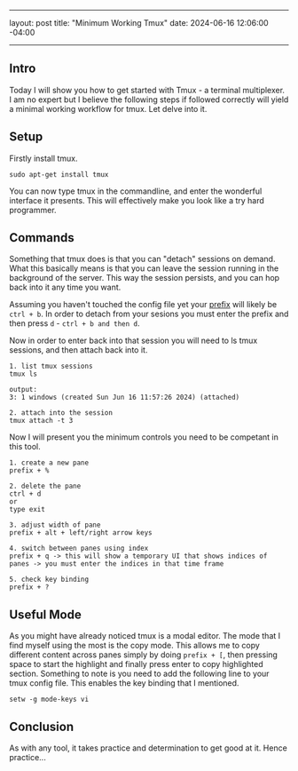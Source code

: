 ___
layout: post
title: "Minimum Working Tmux"
date: 2024-06-16 12:06:00 -04:00
___

## Intro
Today I will show you how to get started with Tmux - a terminal multiplexer. I am no expert but I believe the following steps if followed correctly will yield a minimal working workflow for tmux. Let delve into it.


## Setup
Firstly install tmux.

```
sudo apt-get install tmux
```

You can now type tmux in the commandline, and enter the wonderful interface it presents. This will effectively make you look like a try hard programmer.

## Commands
Something that tmux does is that you can "detach" sessions on demand. What this basically means is that you can leave the session running in the background of the server. This way the session persists, and you can hop back into it any time you want.

Assuming you haven't touched the config file yet your [prefix](https://waylonwalker.com/tmux-prefix/) will likely be `ctrl + b`. In order to detach from your sesions you must enter the prefix and then press `d` - `ctrl + b and then d`.

Now in order to enter back into that session you will need to ls tmux sessions, and then attach back into it.

```
1. list tmux sessions
tmux ls

output:
3: 1 windows (created Sun Jun 16 11:57:26 2024) (attached)

2. attach into the session
tmux attach -t 3

```

Now I will present you the minimum controls you need to be competant in this tool.

```
1. create a new pane
prefix + %

2. delete the pane
ctrl + d
or
type exit

3. adjust width of pane
prefix + alt + left/right arrow keys

4. switch between panes using index
prefix + q -> this will show a temporary UI that shows indices of panes -> you must enter the indices in that time frame

5. check key binding
prefix + ?

```

## Useful Mode
As you might have already noticed tmux is a modal editor. The mode that I find myself using the most is the copy mode. This allows me to copy different content across panes simply by doing `prefix + [`, then pressing space to start the highlight and finally press enter to copy highlighted section. Something to note is you need to add the following line to your tmux config file. This enables the key binding that I mentioned.

```
setw -g mode-keys vi
```

## Conclusion
As with any tool, it takes practice and determination to get good at it. Hence practice...


